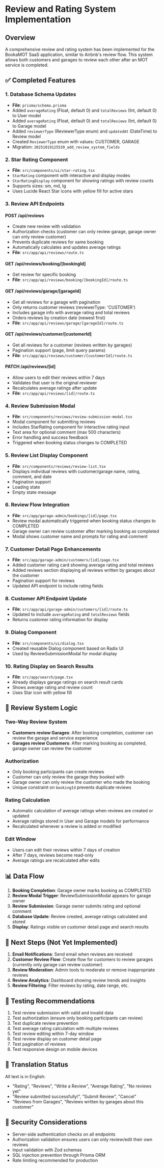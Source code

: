 # Review and Rating System Implementation

## Overview

A comprehensive review and rating system has been implemented for the BookaMOT SaaS application, similar to Airbnb's review flow. This system allows both customers and garages to review each other after an MOT service is completed.

## ✅ Completed Features

### 1. Database Schema Updates
- **File**: `prisma/schema.prisma`
- Added `averageRating` (Float, default 0) and `totalReviews` (Int, default 0) to User model
- Added `averageRating` (Float, default 0) and `totalReviews` (Int, default 0) to Garage model
- Added `reviewerType` (ReviewerType enum) and `updatedAt` (DateTime) to Review model
- Created `ReviewerType` enum with values: CUSTOMER, GARAGE
- Migration: `20251019125539_add_review_system_fields`

### 2. Star Rating Component
- **File**: `src/components/ui/star-rating.tsx`
- `StarRating` component with interactive and display modes
- `StarRatingDisplay` component for showing ratings with review counts
- Supports sizes: sm, md, lg
- Uses Lucide React Star icons with yellow fill for active stars

### 3. Review API Endpoints

#### POST /api/reviews
- Create new review with validation
- Authorization checks (customer can only review garage, garage owner can only review customer)
- Prevents duplicate reviews for same booking
- Automatically calculates and updates average ratings
- **File**: `src/app/api/reviews/route.ts`

#### GET /api/reviews/booking/[bookingId]
- Get review for specific booking
- **File**: `src/app/api/reviews/booking/[bookingId]/route.ts`

#### GET /api/reviews/garage/[garageId]
- Get all reviews for a garage with pagination
- Only returns customer reviews (reviewerType: 'CUSTOMER')
- Includes garage info with average rating and total reviews
- Orders reviews by creation date (newest first)
- **File**: `src/app/api/reviews/garage/[garageId]/route.ts`

#### GET /api/reviews/customer/[customerId]
- Get all reviews for a customer (reviews written by garages)
- Pagination support (page, limit query params)
- **File**: `src/app/api/reviews/customer/[customerId]/route.ts`

#### PATCH /api/reviews/[id]
- Allow users to edit their reviews within 7 days
- Validates that user is the original reviewer
- Recalculates average ratings after update
- **File**: `src/app/api/reviews/[id]/route.ts`

### 4. Review Submission Modal
- **File**: `src/components/reviews/review-submission-modal.tsx`
- Modal component for submitting reviews
- Includes StarRating component for interactive rating input
- Text area for optional comment (max 500 characters)
- Error handling and success feedback
- Triggered when booking status changes to COMPLETED

### 5. Review List Display Component
- **File**: `src/components/reviews/review-list.tsx`
- Displays individual reviews with customer/garage name, rating, comment, and date
- Pagination support
- Loading state
- Empty state message

### 6. Review Flow Integration
- **File**: `src/app/garage-admin/bookings/[id]/page.tsx`
- Review modal automatically triggered when booking status changes to COMPLETED
- Garage owner can review customer after marking booking as completed
- Modal shows customer name and prompts for rating and comment

### 7. Customer Detail Page Enhancements
- **File**: `src/app/garage-admin/customers/[id]/page.tsx`
- Added customer rating card showing average rating and total reviews
- Added reviews section displaying all reviews written by garages about the customer
- Pagination support for reviews
- Updated API endpoint to include rating fields

### 8. Customer API Endpoint Update
- **File**: `src/app/api/garage-admin/customers/[id]/route.ts`
- Updated to include `averageRating` and `totalReviews` fields
- Returns customer rating information for display

### 9. Dialog Component
- **File**: `src/components/ui/dialog.tsx`
- Created reusable Dialog component based on Radix UI
- Used by ReviewSubmissionModal for modal display

### 10. Rating Display on Search Results
- **File**: `src/app/search/page.tsx`
- Already displays garage ratings on search result cards
- Shows average rating and review count
- Uses Star icon with yellow fill

## 🔄 Review System Logic

### Two-Way Review System
- **Customers review Garages**: After booking completion, customer can review the garage and service experience
- **Garages review Customers**: After marking booking as completed, garage owner can review the customer

### Authorization
- Only booking participants can create reviews
- Customer can only review the garage they booked with
- Garage owner can only review the customer who made the booking
- Unique constraint on `bookingId` prevents duplicate reviews

### Rating Calculation
- Automatic calculation of average ratings when reviews are created or updated
- Average ratings stored in User and Garage models for performance
- Recalculated whenever a review is added or modified

### Edit Window
- Users can edit their reviews within 7 days of creation
- After 7 days, reviews become read-only
- Average ratings are recalculated after edits

## 📊 Data Flow

1. **Booking Completion**: Garage owner marks booking as COMPLETED
2. **Review Modal Trigger**: ReviewSubmissionModal appears for garage owner
3. **Review Submission**: Garage owner submits rating and optional comment
4. **Database Update**: Review created, average ratings calculated and stored
5. **Display**: Ratings visible on customer detail page and search results

## 🎯 Next Steps (Not Yet Implemented)

1. **Email Notifications**: Send email when reviews are received
2. **Customer Review Flow**: Create flow for customers to review garages (currently only garage can review customer)
3. **Review Moderation**: Admin tools to moderate or remove inappropriate reviews
4. **Review Analytics**: Dashboard showing review trends and insights
5. **Review Filtering**: Filter reviews by rating, date range, etc.

## 🧪 Testing Recommendations

1. Test review submission with valid and invalid data
2. Test authorization (ensure only booking participants can review)
3. Test duplicate review prevention
4. Test average rating calculation with multiple reviews
5. Test review editing within 7-day window
6. Test review display on customer detail page
7. Test pagination of reviews
8. Test responsive design on mobile devices

## 📝 Translation Status

All text is in English:
- "Rating", "Reviews", "Write a Review", "Average Rating", "No reviews yet"
- "Review submitted successfully!", "Submit Review", "Cancel"
- "Reviews from Garages", "Reviews written by garages about this customer"

## 🔐 Security Considerations

- Server-side authentication checks on all endpoints
- Authorization validation ensures users can only review/edit their own reviews
- Input validation with Zod schemas
- SQL injection prevention through Prisma ORM
- Rate limiting recommended for production

